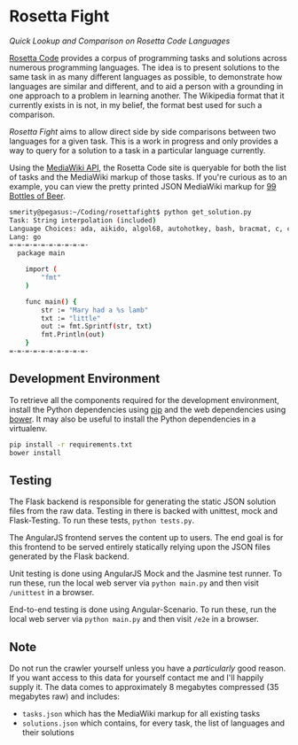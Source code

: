 Rosetta Fight
=============
*Quick Lookup and Comparison on Rosetta Code Languages*

[Rosetta Code](http://rosettacode.org/) provides a corpus of programming tasks and solutions across numerous programming languages.
The idea is to present solutions to the same task in as many different languages as possible, to demonstrate how languages are similar and different, and to aid a person with a grounding in one approach to a problem in learning another.
The Wikipedia format that it currently exists in is not, in my belief, the format best used for such a comparison.

*Rosetta Fight* aims to allow direct side by side comparisons between two languages for a given task.
This is a work in progress and only provides a way to query for a solution to a task in a particular language currently.

Using the [MediaWiki API](http://www.mediawiki.org/wiki/API:Main_page), the Rosetta Code site is queryable for both the list of tasks and the MediaWiki markup of those tasks.
If you're curious as to an example, you can view the pretty printed JSON MediaWiki markup for [99 Bottles of Beer](http://rosettacode.org/mw/api.php?format=jsonfm&action=query&titles=99_Bottles_of_Beer&prop=revisions&rvprop=content).

```bash
smerity@pegasus:~/Coding/rosettafight$ python get_solution.py
Task: String interpolation (included)
Language Choices: ada, aikido, algol68, autohotkey, bash, bracmat, c, coffeescript, cpp, csh, csharp, d, delphi, dos, e, euphoria, factor, fantom, fortran, fsharp, go, groovy, haskell, hicest, icon, j, java, javascript, lisp, lua, mathematica, maxima, nemerle, netrexx, ocaml, oz, parigp, perl, perl6, php, picolisp, prolog, purebasic, python, racket, rebol, rexx, ruby, runbasic, scala, seed7, sh, snobol, tcl, tuscript, ursala
Lang: go
=-=-=-=-=-=-=-=-=-=-
  package main

	import (
	    "fmt"
	)

	func main() {
	    str := "Mary had a %s lamb"
	    txt := "little"
	    out := fmt.Sprintf(str, txt)
	    fmt.Println(out)
	}
=-=-=-=-=-=-=-=-=-=-
```

Development Environment
-----------------------

To retrieve all the components required for the development environment, install the Python dependencies using [pip](http://www.pip-installer.org/en/latest/) and the web dependencies using [bower](http://bower.io/).
It may also be useful to install the Python dependencies in a virtualenv.

```bash
pip install -r requirements.txt
bower install
```

Testing
-------

The Flask backend is responsible for generating the static JSON solution files from the raw data.
Testing in there is backed with unittest, mock and Flask-Testing.
To run these tests, `python tests.py`.

The AngularJS frontend serves the content up to users.
The end goal is for this frontend to be served entirely statically relying upon the JSON files generated by the Flask backend.

Unit testing is done using AngularJS Mock and the Jasmine test runner.
To run these, run the local web server via `python main.py` and then visit `/unittest` in a browser.

End-to-end testing is done using Angular-Scenario.
To run these, run the local web server via `python main.py` and then visit `/e2e` in a browser.

Note
----

Do not run the crawler yourself unless you have a *particularly* good reason.
If you want access to this data for yourself contact me and I'll happily supply it.
The data comes to approximately 8 megabytes compressed (35 megabytes raw) and includes:

+ `tasks.json` which has the MediaWiki markup for all existing tasks
+ `solutions.json` which contains, for every task, the list of languages and their solutions

